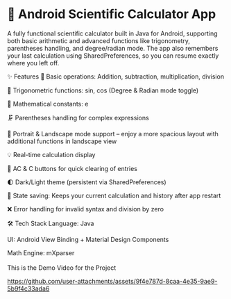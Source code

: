 
# 📱 Android Scientific Calculator App

A fully functional scientific calculator built in Java for Android, supporting both basic arithmetic and advanced functions like trigonometry, parentheses handling, and degree/radian mode.
The app also remembers your last calculation using SharedPreferences, so you can resume exactly where you left off.

✨ Features
🔢 Basic operations: Addition, subtraction, multiplication, division

📐 Trigonometric functions: sin, cos (Degree & Radian mode toggle)

🧮 Mathematical constants: e

🗜 Parentheses handling for complex expressions

📲 Portrait & Landscape mode support – enjoy a more spacious layout with additional functions in landscape view

💡 Real-time calculation display

🔄 AC & C buttons for quick clearing of entries

🌓 Dark/Light theme (persistent via SharedPreferences)

💾 State saving: Keeps your current calculation and history after app restart

❌ Error handling for invalid syntax and division by zero

🛠 Tech Stack
Language: Java

UI: Android View Binding + Material Design Components

Math Engine: mXparser<br>
<br> This is the Demo Video for the Project<br>


https://github.com/user-attachments/assets/9f4e787d-8caa-4e35-9ae9-5b9f4c33ada6



